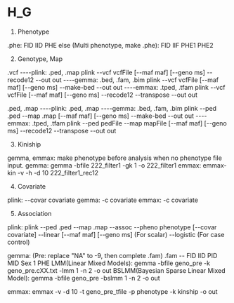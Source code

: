 # H_G

1. Phenotype

.phe:   FID IID PHE
else (Multi phenotype, make .phe):   FID IIF PHE1 PHE2


2. Genotype, Map

.vcf        ----plink: .ped, .map           plink --vcf vcfFile [--maf maf] [--geno ms] --recode12 --out out
            ----gemma: .bed, .fam, .bim     plink --vcf vcfFile [--maf maf] [--geno ms] --make-bed --out out
            ----emmax: .tped, .tfam         plink --vcf vcfFile [--maf maf] [--geno ms] --recode12 --transpose --out out

.ped, .map  ----plink: .ped, .map
            ----gemma: .bed, .fam, .bim     plink --ped .ped --map .map [--maf maf] [--geno ms] --make-bed --out out
            ----emmax: .tped, .tfam         plink --ped pedFile --map mapFile [--maf maf] [--geno ms] --recode12 --transpose --out out

3. Kiniship

gemma, emmax: make phenotype before analysis when no phenotype file input.
gemma: gemma -bfile 222_filter1 -gk 1 -o 222_filter1
emmax: emmax-kin -v -h -d 10 222_filter1_rec12 

4. Covariate

plink: --covar  covariate
gemma: -c       covariate
emmax: -c       covariate

5. Association

plink: plink --ped .ped --map .map --assoc --pheno phenotype [--covar covariate] --linear   [--maf maf] [--geno ms]	(For scalar)
                                                                                 --logistic				(For case control)

gemma: (Pre: replace "NA" to -9, then complete .fam)    .fam -- FID IID PID MID Sex 1 PHE
    LMM(Linear Mixed Models):    gemma -bfile geno_pre -k geno_pre.cXX.txt -lmm 1 -n 2 -o out
    BSLMM(Bayesian Sparse Linear Mixed Model):   gemma -bfile geno_pre -bslmm 1 -n 2 -o out

emmax: emmax -v -d 10 -t geno_pre_tfile -p phenotype -k kinship -o out
